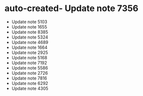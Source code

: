 # auto-created- Update note 7356
- Update note 5103
- Update note 1655
- Update note 8385
- Update note 5324
- Update note 4689
- Update note 1664
- Update note 2925
- Update note 5168
- Update note 7192
- Update note 5586
- Update note 2726
- Update note 7816
- Update note 6292
- Update note 4305
